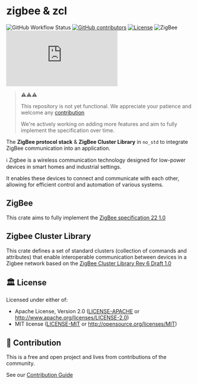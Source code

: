 # zigbee & zcl

![GitHub Workflow Status](https://img.shields.io/github/actions/workflow/status/thebino/zigbee-rs/ci.yaml?style=for-the-badge)
[![GitHub contributors](https://img.shields.io/github/contributors/thebino/zigbee-rs?color=success&style=for-the-badge)](https://github.com/thebino/zigbee-rs/graphs/contributors)
[![License](https://img.shields.io/github/license/thebino/zigbee-rs?style=for-the-badge)](./LICENSE.md)
![ZigBee](https://img.shields.io/badge/zigbee-22.1.0-blue?color=4285F4&logo=zigbee&style=for-the-badge)
[![Matrix](https://img.shields.io/matrix/zigbee:matrix.org?style=for-the-badge)](https://matrix.to/#/#zigbee:matrix.org)

> ⚠️⚠️⚠️
> 
> This repository is not yet functional. We appreciate your patience and welcome any [contribution](CONTRIBUTING.md)
>
> We're actively working on adding more features and aim to fully implement the specification over time.


The **ZigBee protocol stack** & **ZigBee Cluster Library** in `no_std` to integrate ZigBee communication into an application.

ℹ️ Zigbee is a wireless communication technology designed for low-power devices in smart homes and industrial settings. 

It enables these devices to connect and communicate with each other, allowing for efficient control and automation of various systems.


## ZigBee

This crate aims to fully implement the [ZigBee specification 22 1.0](https://csa-iot.org/wp-content/uploads/2022/01/docs-05-3474-22-0csg-zigbee-specification-1.pdf)

## Zigbee Cluster Library

This crate defines a set of standard clusters (collection of commands and attributes) that enable interoperable communication between devices in a Zigbee network based on the [ZigBee Cluster Library Rev 6 Draft 1.0](https://zigbeealliance.org/wp-content/uploads/2019/12/07-5123-06-zigbee-cluster-library-specification.pdf)

## 🏛️ License

Licensed under either of:

- Apache License, Version 2.0 ([LICENSE-APACHE](LICENSE-APACHE) or http://www.apache.org/licenses/LICENSE-2.0)
- MIT license ([LICENSE-MIT](LICENSE-MIT) or http://opensource.org/licenses/MIT)

## 🧩 Contribution

This is a free and open project and lives from contributions of the community.

See our [Contribution Guide](CONTRIBUTING.md)

